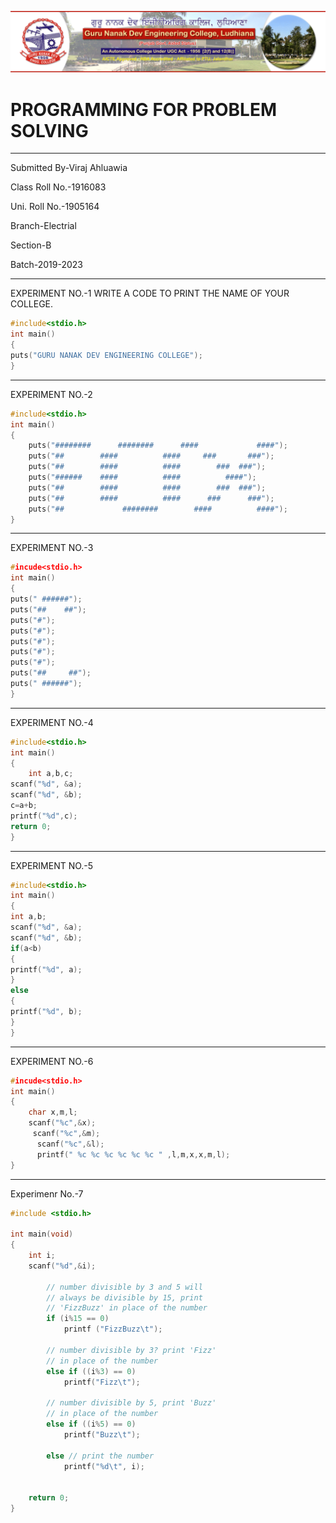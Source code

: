 ![GNE](https://raw.githubusercontent.com/VIRAJAHLUWALIA/ppsreport/master/sm_logo.png)
# PROGRAMMING FOR PROBLEM SOLVING
-------
Submitted By-Viraj Ahluawia

Class Roll No.-1916083

Uni. Roll No.-1905164

Branch-Electrial

Section-B

Batch-2019-2023

-------
EXPERIMENT NO.-1
WRITE A CODE TO PRINT THE NAME OF YOUR COLLEGE.
```C
#include<stdio.h>
int main()
{
puts("GURU NANAK DEV ENGINEERING COLLEGE");
}
```
----
EXPERIMENT NO.-2
```c
#include<stdio.h>
int main()
{
    puts("########      ########      ####             ####");
    puts("##        ####          ####     ###       ###");
    puts("##        ####          ####        ###  ###");
    puts("######    ####          ####          ####");
    puts("##        ####          ####        ###  ###");
    puts("##        ####          ####      ###      ###");
    puts("##             ########        ####          ####");
}
```
------
EXPERIMENT NO.-3
```c
#incude<stdio.h>
int main()
{
puts(" ######");
puts("##    ##");
puts("#");
puts("#");
puts("#");
puts("#");
puts("#");
puts("##     ##");
puts(" ######");
}
```
------
EXPERIMENT NO.-4
```c
#include<stdio.h>
int main()
{
    int a,b,c;
scanf("%d", &a);
scanf("%d", &b);
c=a+b;
printf("%d",c);
return 0;
}
```
-------
EXPERIMENT NO.-5
```c
#include<stdio.h>
int main()
{
int a,b;
scanf("%d", &a);
scanf("%d", &b);
if(a<b)
{
printf("%d", a);
}
else
{
printf("%d", b);
}
}
```
-------
EXPERIMENT NO.-6
```c
#incude<stdio.h>
int main()
{
    char x,m,l;
    scanf("%c",&x);
     scanf("%c",&m);
      scanf("%c",&l);
      printf(" %c %c %c %c %c %c " ,l,m,x,x,m,l);
}
```
------
Experimenr No.-7
```c
#include <stdio.h> 
  
int main(void) 
{ 
    int i; 
    scanf("%d",&i);
    
        // number divisible by 3 and 5 will 
        // always be divisible by 15, print  
        // 'FizzBuzz' in place of the number 
        if (i%15 == 0)         
            printf ("FizzBuzz\t");     
          
        // number divisible by 3? print 'Fizz' 
        // in place of the number 
        else if ((i%3) == 0)     
            printf("Fizz\t");                  
          
        // number divisible by 5, print 'Buzz'   
        // in place of the number 
        else if ((i%5) == 0)                        
            printf("Buzz\t");                  
      
        else // print the number             
            printf("%d\t", i);                  
  
  
    return 0; 
} 
```
